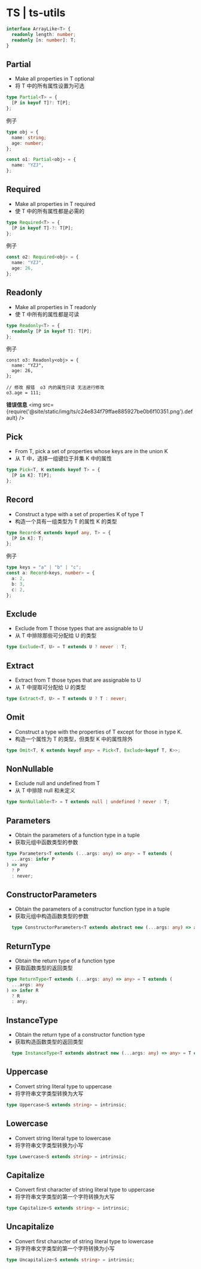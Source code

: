 # TS | ts-utils

```typescript
interface ArrayLike<T> {
  readonly length: number;
  readonly [n: number]: T;
}
```

## Partial

- Make all properties in T optional
- 将 T 中的所有属性设置为可选

```typescript
type Partial<T> = {
  [P in keyof T]?: T[P];
};
```

例子

```typescript
type obj = {
  name: string;
  age: number;
};

const o1: Partial<obj> = {
  name: "YZJ",
};
```

## Required

- Make all properties in T required
- 使 T 中的所有属性都是必需的

```typescript
type Required<T> = {
  [P in keyof T]-?: T[P];
};
```

例子

```typescript
const o2: Required<obj> = {
  name: "YZJ",
  age: 26,
};
```

## Readonly

- Make all properties in T readonly
- 使 T 中所有的属性都是可读

```typescript
type Readonly<T> = {
  readonly [P in keyof T]: T[P];
};
```

例子

```
const o3: Readonly<obj> = {
  name: "YZJ",
  age: 26,
};

// 修改 报错  o3 内的属性只读 无法进行修改
o3.age = 111;
```

**错误信息**
<img src={require('@site/static/img/ts/c24e834f79ffae885927be0b6f10351.png').default} />

## Pick

- From T, pick a set of properties whose keys are in the union K
- 从 T 中，选择一组键位于并集 K 中的属性

```typescript
type Pick<T, K extends keyof T> = {
  [P in K]: T[P];
};
```

## Record

- Construct a type with a set of properties K of type T
- 构造一个具有一组类型为 T 的属性 K 的类型

```typescript
type Record<K extends keyof any, T> = {
  [P in K]: T;
};
```

例子

```typescript
type keys = "a" | "b" | "c";
const a: Record<keys, number> = {
  a: 2,
  b: 3,
  c: 2,
};
```

## Exclude

- Exclude from T those types that are assignable to U
- 从 T 中排除那些可分配给 U 的类型

```typescript
type Exclude<T, U> = T extends U ? never : T;
```

## Extract

- Extract from T those types that are assignable to U
- 从 T 中提取可分配给 U 的类型

```typescript
type Extract<T, U> = T extends U ? T : never;
```

## Omit

- Construct a type with the properties of T except for those in type K.
- 构造一个属性为 T 的类型，但类型 K 中的属性除外

```typescript
type Omit<T, K extends keyof any> = Pick<T, Exclude<keyof T, K>>;
```

## NonNullable

- Exclude null and undefined from T
- 从 T 中排除 null 和未定义

```typescript
type NonNullable<T> = T extends null | undefined ? never : T;
```

## Parameters

- Obtain the parameters of a function type in a tuple
- 获取元组中函数类型的参数

```typescript
type Parameters<T extends (...args: any) => any> = T extends (
  ...args: infer P
) => any
  ? P
  : never;
```

## ConstructorParameters

- Obtain the parameters of a constructor function type in a tuple
- 获取元组中构造函数类型的参数

```typescript
  type ConstructorParameters<T extends abstract new (...args: any) => any> = T extends abstract new (...args: infer P) => any ? P : never;
```

## ReturnType

- Obtain the return type of a function type
- 获取函数类型的返回类型

```typescript
type ReturnType<T extends (...args: any) => any> = T extends (
  ...args: any
) => infer R
  ? R
  : any;
```

## InstanceType

- Obtain the return type of a constructor function type
- 获取构造函数类型的返回类型

```typescript
  type InstanceType<T extends abstract new (...args: any) => any> = T extends abstract new (...args: any) => infer R ? R : any;
```

## Uppercase

- Convert string literal type to uppercase
- 将字符串文字类型转换为大写

```typescript
type Uppercase<S extends string> = intrinsic;
```

## Lowercase

- Convert string literal type to lowercase
- 将字符串文字类型转换为小写

```typescript
type Lowercase<S extends string> = intrinsic;
```

## Capitalize

- Convert first character of string literal type to uppercase
- 将字符串文字类型的第一个字符转换为大写

```typescript
type Capitalize<S extends string> = intrinsic;
```

## Uncapitalize

- Convert first character of string literal type to lowercase
- 将字符串文字类型的第一个字符转换为小写

```typescript
type Uncapitalize<S extends string> = intrinsic;
```
